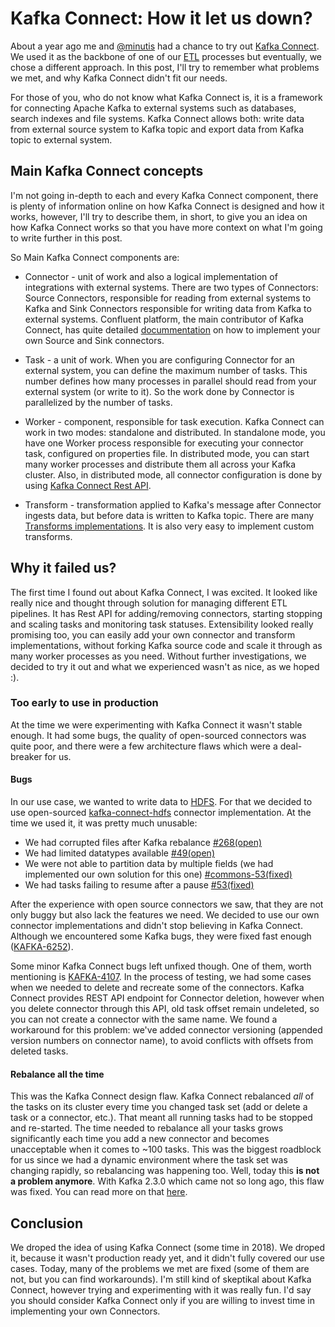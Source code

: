 # Kafka Connect: How it let us down?

About a year ago me and [@minutis](https://github.com/minutis) had a chance to try out [Kafka Connect](https://docs.confluent.io/3.0.0/connect/). We used it as the backbone of one of our [ETL](https://www.webopedia.com/TERM/E/ETL.html) processes but eventually, we chose a different approach. In this post, I'll try to remember what problems we met, and why Kafka Connect didn't fit our needs.

For those of you, who do not know what Kafka Connect is, it is a framework for connecting Apache Kafka to external systems such as databases, search indexes and file systems.
Kafka Connect allows both: write data from external source system to Kafka topic and export data from Kafka topic to external system.

## Main Kafka Connect concepts

I'm not going in-depth to each and every Kafka Connect component, there is plenty of information online on how Kafka Connect is designed and how it works, however, I'll try to describe them, in short, to give you an idea on how Kafka Connect works so that you have more context on what I'm going to write further in this post.

So Main Kafka Connect components are:
- Connector - unit of work and also a logical implementation of integrations with external systems. There are two types of Connectors: Source Connectors, responsible for reading from external systems to Kafka and Sink Connectors responsible for writing data from Kafka to external systems. Confluent platform, the main contributor of Kafka Connect, has quite detailed [docummentation](https://docs.confluent.io/current/connect/devguide.html#) on how to implement your own Source and Sink connectors.

- Task - a unit of work. When you are configuring Connector for an external system, you can define the maximum number of tasks. This number defines how many processes in parallel should read from your external system (or write to it). So the work done by Connector is parallelized by the number of tasks.

- Worker - component, responsible for task execution. Kafka Connect can work in two modes: standalone and distributed. In standalone mode, you have one Worker process responsible for executing your connector task, configured on properties file. In distributed mode, you can start many worker processes and distribute them all across your Kafka cluster. Also, in distributed mode, all connector configuration is done by using [Kafka Connect Rest API](https://docs.confluent.io/current/connect/references/restapi.html).

- Transform - transformation applied to Kafka's message after Connector ingests data, but before data is written to Kafka topic. There are many [Transforms implementations](https://docs.confluent.io/current/connect/transforms/index.html). It is also very easy to implement custom transforms.

## Why it failed us?

The first time I found out about Kafka Connect, I was excited. It looked like really nice and thought through solution for managing different ETL pipelines. It has Rest API for adding/removing connectors, starting stopping and scaling tasks and monitoring task statuses. Extensibility looked really promising too, you can easily add your own connector and transform implementations, without forking Kafka source code and scale it through as many worker processes as you need.
Without further investigations, we decided to try it out and what we experienced wasn't as nice, as we hoped :).

### Too early to use in production

At the time we were experimenting with Kafka Connect it wasn't stable enough. It had some bugs, the quality of open-sourced connectors was quite poor, and there were a few architecture flaws which were a deal-breaker for us.

#### Bugs
In our use case, we wanted to write data to [HDFS](https://www.ibm.com/analytics/hadoop/hdfs). For that we decided to use open-sourced [kafka-connect-hdfs](https://github.com/confluentinc/kafka-connect-hdfs) connector implementation. At the time we used it, it was pretty much unusable:
- We had corrupted files after Kafka rebalance [#268(open)](https://github.com/confluentinc/kafka-connect-hdfs/issues/268)
- We had limited datatypes available [#49(open)](https://github.com/confluentinc/kafka-connect-hdfs/issues/49)
- We were not able to partition data by multiple fields (we had implemented our own solution for this one) [#commons-53(fixed)](https://github.com/confluentinc/kafka-connect-storage-common/issues/53)
- We had tasks failing to resume after a pause [#53(fixed)](https://github.com/confluentinc/kafka-connect-hdfs/issues/53)

After the experience with open source connectors we saw, that they are not only buggy but also lack the features we need. We decided to use our own connector implementations and didn't stop believing in Kafka Connect. Although we encountered some Kafka bugs, they were fixed fast enough ([KAFKA-6252](https://issues.apache.org/jira/browse/KAFKA-6252)).

Some minor Kafka Connect bugs left unfixed though. One of them, worth mentioning is [KAFKA-4107](https://issues.apache.org/jira/browse/KAFKA-4107). In the process of testing, we had some cases when we needed to delete and recreate some of the connectors. Kafka Connect provides REST API endpoint for Connector deletion, however when you delete connector through this API, old task offset remain undeleted, so you can not create a connector with the same name. We found a workaround for this problem: we've added connector versioning (appended version numbers on connector name), to avoid conflicts with offsets from deleted tasks.

#### Rebalance all the time
This was the Kafka Connect design flaw. Kafka Connect rebalanced *all* of the tasks on its cluster every time you changed task set (add or delete a task or a connector, etc.). That meant all running tasks had to be stopped and re-started. The time needed to rebalance all your tasks grows significantly each time you add a new connector and becomes unacceptable when it comes to ~100 tasks. 
This was the biggest roadblock for us since we had a dynamic environment where the task set was changing rapidly, so rebalancing was happening too.
Well, today this **is not a problem anymore**. With Kafka 2.3.0 which came not so long ago, this flaw was fixed. You can read more on that [here](https://cwiki.apache.org/confluence/display/KAFKA/KIP-415%3A+Incremental+Cooperative+Rebalancing+in+Kafka+Connect).

## Conclusion
We droped the idea of using Kafka Connect (some time in 2018). We droped it, because it wasn't production ready yet, and it didn't fully covered our use cases. Today, many of the problems we met are fixed (some of them are not, but you can find workarounds). I'm still kind of skeptikal about Kafka Connect, however trying and experimenting with it was really fun. I'd say you should consider Kafka Connect only if you are willing to invest time in implementing your own Connectors.
